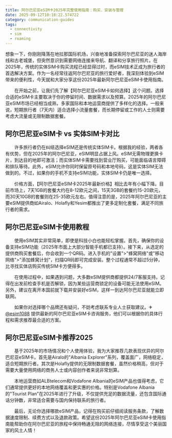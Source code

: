```yaml
---
title: 阿尔巴尼亚eSIM卡2025年完整使用指南：购买、安装与管理
date: 2025-09-12T10:18:22.574722
category: communication-guides
tags:
  - connectivity
  - sim
  - roaming
---
```


想象一下，你刚刚降落在地拉那国际机场，兴奋地准备探索阿尔巴尼亚的迷人海岸线和古老城堡，但突然意识到需要网络连接来导航、翻译和分享旅行照片。在2025年，传统的实体SIM卡购买流程已经显得过时，而eSIM技术正成为旅行者的首选解决方案。作为一名经常往返阿尔巴尼亚的旅行爱好者，我深刻体验到eSIM带来的便利性，今天就和大家分享这份2025年最新阿尔巴尼亚eSIM卡使用指南。

　　在开始之前，让我们先了解【阿尔巴尼亚eSIM卡如何选择】这个问题。选择合适的eSIM卡主要取决于你的停留时间、数据需求以及预算。2025年的阿尔巴尼亚eSIM市场已经相当成熟，多家国际和本地运营商提供了多样化的选择。一般来说，短期旅行者（7天内）适合选择小流量套餐，而长期停留或工作的人士则需要考虑大流量或无限制数据套餐。

## 阿尔巴尼亚eSIM卡 vs 实体SIM卡对比

　　许多旅行者仍在纠结选择eSIM还是传统实体SIM卡。根据我的经验，两者各有优势，但在2025年的阿尔巴尼亚，eSIM明显占据上风。eSIM无需物理更换卡片，到达目的地即可激活；而实体SIM卡需要找到营业厅购买，可能面临语言障碍和排队等待。此外，eSIM允许你同时保留原号码和本地号码，这是实体SIM无法做到的。不过，如果你的手机不支持eSIM功能，实体SIM卡仍是唯一选择。

　　价格方面，【阿尔巴尼亚eSIM卡2025年最新价格】相比去年有小幅下降。目前市场上，7天1GB的套餐大约在8-12欧元之间，15天3GB的套餐约15-20欧元，而30天10GB的套餐则在25-35欧元左右。值得注意的是，2025年阿尔巴尼亚的主要eSIM提供商如Airalo、Holafly和Yesim都推出了更多定制化套餐，满足不同旅行者的需求。

## 阿尔巴尼亚eSIM卡使用教程

　　使用eSIM其实非常简单，即使是科技小白也能轻松掌握。首先，确保你的设备支持eSIM功能（2025年市面上大部分智能手机都已支持）。接下来，从选定的提供商购买套餐后，你会收到一个QR码。进入手机的"设置">"蜂窝网络"或"移动网络">"添加蜂窝计划"，扫描QR码即可完成安装。整个过程通常不超过5分钟，比寻找实体店购买传统SIM卡方便得多。

　　在使用过程中，如果遇到问题，大多数eSIM提供商都提供24/7客服支持。记得在出发前检查手机是否解锁，因为某些运营商锁定的设备可能无法使用eSIM。另外，建议在离开本国前就下载并安装好eSIM，这样一到达阿尔巴尼亚就能立即联网。

　　如果你对选择哪个品牌还有疑问，不妨考虑联系专业人士获取建议。✈[@esim1088](https://t.me/s/esim1088) 提供最新的阿尔巴尼亚eSIM卡咨询服务，他们可以根据你的具体行程和需求推荐最合适的方案。

## 阿尔巴尼亚eSIM卡推荐2025

　　基于2025年的市场情况和个人使用体验，我为大家推荐几款表现优异的阿尔巴尼亚eSIM卡。首先是Airalo的"Albania Explorer"系列，覆盖面广，网络稳定，适合短期旅行者。其次是Holafly提供的无限制数据套餐，虽然价格稍高，但对于需要大量使用网络的商务人士或内容创作者来说非常划算。

　　本地运营商如ALBtelecom和Vodafone Albania的eSIM产品也值得考虑，它们通常提供更好的本地网络覆盖和更实惠的价格。特别是Vodafone Albania的"Tourist Plan"在2025年进行了升级，不仅提供充足的数据流量，还包含国际通话分钟数，非常适合需要与国内保持联系的旅行者。

　　最后，无论你选择哪款eSIM产品，记得在购买前仔细阅读服务条款，了解数据速度限制、续费方式以及退款政策。希望这份2025年阿尔巴尼亚eSIM卡使用指南能帮助你在阿尔巴尼亚的旅程中保持畅通无阻的网络连接，尽情享受这个美丽国家的风土人情！